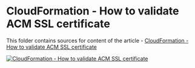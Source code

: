 # CloudFormation - How to validate ACM SSL certificate

This folder contains sources for content of the article - [CloudFormation - How to validate ACM SSL certificate](https://hands-on.cloud/aws-cloudformation-how-to-automatically-validate-acm-ssl-certificate/)

[![CloudFormation - How to validate ACM SSL certificate](https://hands-on.cloud/aws-cloudformation-how-to-automatically-validate-acm-ssl-certificate/CloudFormation-Validate-ACM-Certificate.png)](https://hands-on.cloud/aws-cloudformation-how-to-automatically-validate-acm-ssl-certificate/)
